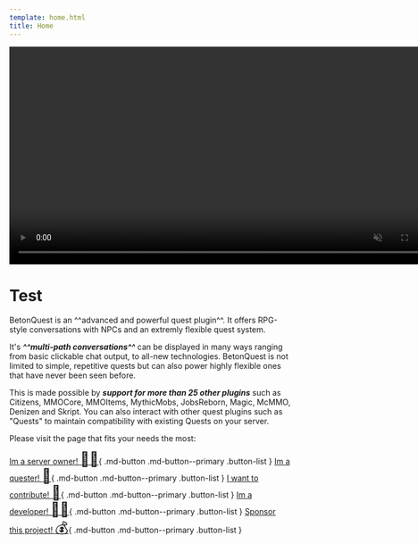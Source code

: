 ```yaml
---
template: home.html
title: Home
---
```

<div style="text-align: center;">
  <video autoplay muted loop src="media/content/Documentation/Conversations/MenuConvIO.mp4" width="780">
    Sorry, your browser doesn't support embedded videos.
  </video>
</div>

# Test
BetonQuest is an ^^advanced and powerful quest plugin^^.
It offers RPG-style conversations with NPCs and an extremly flexible quest system.

It's _**^^multi-path conversations^^**_ can be displayed in many ways ranging from basic clickable chat output, to all-new technologies.
BetonQuest is not limited to simple, repetitive quests but can also power highly flexible ones that have never been seen before.

This is made possible by _**support for more than 25 other plugins**_ such as
Citizens, MMOCore, MMOItems, MythicMobs, JobsReborn, Magic, McMMO, Denizen and Skript. You can also interact with other quest plugins
such as "Quests" to maintain compatibility with existing Quests on your server.

Please visit the page that fits your needs the most:

[Im a server owner! <span style="font-size:25px">:man_office_worker:</span>](Home/For-Owners.md){ .md-button .md-button--primary .button-list }
[Im a quester! <span style="font-size:25px">:memo:</span>](Home/For-Questers.md){ .md-button .md-button--primary .button-list }
[I want to contribute! <span style="font-size:25px">:handshake:</span>](Participate/Overview.md){ .md-button .md-button--primary .button-list }
[Im a developer! <span style="font-size:25px">:man_technologist:</span>](API/API.md){ .md-button .md-button--primary .button-list }
[Sponsor this project! <span style="font-size:25px">:moneybag:</span>](Home/Sponsorships.md){ .md-button .md-button--primary .button-list }
